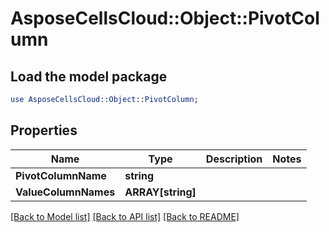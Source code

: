 # AsposeCellsCloud::Object::PivotColumn 

## Load the model package
```perl
use AsposeCellsCloud::Object::PivotColumn;
```

## Properties
Name | Type | Description | Notes
------------ | ------------- | ------------- | -------------
**PivotColumnName** | **string** |  |
**ValueColumnNames** | **ARRAY[string]** |  |  

[[Back to Model list]](../README.md#documentation-for-models) [[Back to API list]](../README.md#documentation-for-api-endpoints) [[Back to README]](../README.md)

